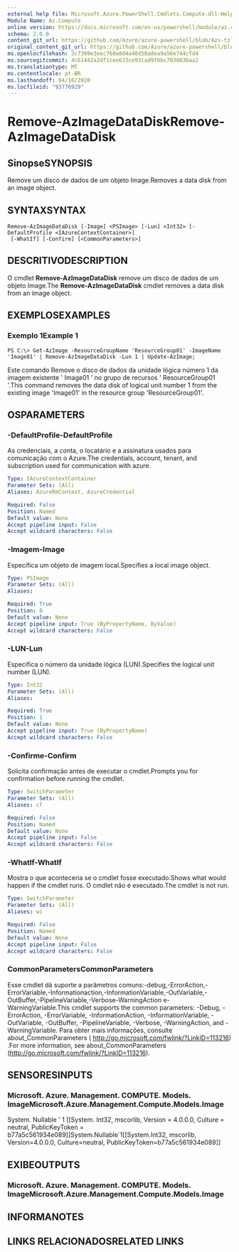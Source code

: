 ```yaml
---
external help file: Microsoft.Azure.PowerShell.Cmdlets.Compute.dll-Help-Help.xml
Module Name: Az.Compute
online version: https://docs.microsoft.com/en-us/powershell/module/az.compute/remove-azimagedatadisk
schema: 2.0.0
content_git_url: https://github.com/Azure/azure-powershell/blob/Azs-tzl/src/Compute/Compute/help/Remove-AzImageDataDisk.md
original_content_git_url: https://github.com/Azure/azure-powershell/blob/Azs-tzl/src/Compute/Compute/help/Remove-AzImageDataDisk.md
ms.openlocfilehash: 3c7399e3eec760e8d4a40d58a8ea9a56e744cfd4
ms.sourcegitcommit: 4c61442a2df1cee633ce93cad9f6bc793803baa2
ms.translationtype: MT
ms.contentlocale: pt-BR
ms.lasthandoff: 04/16/2020
ms.locfileid: "93776929"
---
```

# <span data-ttu-id="a4748-101">Remove-AzImageDataDisk</span><span class="sxs-lookup"><span data-stu-id="a4748-101">Remove-AzImageDataDisk</span></span>

## <span data-ttu-id="a4748-102">Sinopse</span><span class="sxs-lookup"><span data-stu-id="a4748-102">SYNOPSIS</span></span>
<span data-ttu-id="a4748-103">Remove um disco de dados de um objeto Image.</span><span class="sxs-lookup"><span data-stu-id="a4748-103">Removes a data disk from an image object.</span></span>

## <span data-ttu-id="a4748-104">SYNTAX</span><span class="sxs-lookup"><span data-stu-id="a4748-104">SYNTAX</span></span>

```
Remove-AzImageDataDisk [-Image] <PSImage> [-Lun] <Int32> [-DefaultProfile <IAzureContextContainer>]
 [-WhatIf] [-Confirm] [<CommonParameters>]
```

## <span data-ttu-id="a4748-105">DESCRITIVO</span><span class="sxs-lookup"><span data-stu-id="a4748-105">DESCRIPTION</span></span>
<span data-ttu-id="a4748-106">O cmdlet **Remove-AzImageDataDisk** remove um disco de dados de um objeto Image.</span><span class="sxs-lookup"><span data-stu-id="a4748-106">The **Remove-AzImageDataDisk** cmdlet removes a data disk from an image object.</span></span>

## <span data-ttu-id="a4748-107">EXEMPLOS</span><span class="sxs-lookup"><span data-stu-id="a4748-107">EXAMPLES</span></span>

### <span data-ttu-id="a4748-108">Exemplo 1</span><span class="sxs-lookup"><span data-stu-id="a4748-108">Example 1</span></span>
```
PS C:\> Get-AzImage -ResourceGroupName 'ResourceGroup01' -ImageName 'Image01' | Remove-AzImageDataDisk -Lun 1 | Update-AzImage;
```

<span data-ttu-id="a4748-109">Este comando Remove o disco de dados da unidade lógica número 1 da imagem existente ' Image01 ' no grupo de recursos ' ResourceGroup01 '.</span><span class="sxs-lookup"><span data-stu-id="a4748-109">This command removes the data disk of logical unit number 1 from the existing image 'Image01' in the resource group 'ResourceGroup01'.</span></span>

## <span data-ttu-id="a4748-110">OS</span><span class="sxs-lookup"><span data-stu-id="a4748-110">PARAMETERS</span></span>

### <span data-ttu-id="a4748-111">-DefaultProfile</span><span class="sxs-lookup"><span data-stu-id="a4748-111">-DefaultProfile</span></span>
<span data-ttu-id="a4748-112">As credenciais, a conta, o locatário e a assinatura usados para comunicação com o Azure.</span><span class="sxs-lookup"><span data-stu-id="a4748-112">The credentials, account, tenant, and subscription used for communication with azure.</span></span>

```yaml
Type: IAzureContextContainer
Parameter Sets: (All)
Aliases: AzureRmContext, AzureCredential

Required: False
Position: Named
Default value: None
Accept pipeline input: False
Accept wildcard characters: False
```

### <span data-ttu-id="a4748-113">-Imagem</span><span class="sxs-lookup"><span data-stu-id="a4748-113">-Image</span></span>
<span data-ttu-id="a4748-114">Especifica um objeto de imagem local.</span><span class="sxs-lookup"><span data-stu-id="a4748-114">Specifies a local image object.</span></span>

```yaml
Type: PSImage
Parameter Sets: (All)
Aliases: 

Required: True
Position: 0
Default value: None
Accept pipeline input: True (ByPropertyName, ByValue)
Accept wildcard characters: False
```

### <span data-ttu-id="a4748-115">-LUN</span><span class="sxs-lookup"><span data-stu-id="a4748-115">-Lun</span></span>
<span data-ttu-id="a4748-116">Especifica o número da unidade lógica (LUN).</span><span class="sxs-lookup"><span data-stu-id="a4748-116">Specifies the logical unit number (LUN).</span></span>

```yaml
Type: Int32
Parameter Sets: (All)
Aliases: 

Required: True
Position: 1
Default value: None
Accept pipeline input: True (ByPropertyName)
Accept wildcard characters: False
```

### <span data-ttu-id="a4748-117">-Confirme</span><span class="sxs-lookup"><span data-stu-id="a4748-117">-Confirm</span></span>
<span data-ttu-id="a4748-118">Solicita confirmação antes de executar o cmdlet.</span><span class="sxs-lookup"><span data-stu-id="a4748-118">Prompts you for confirmation before running the cmdlet.</span></span>

```yaml
Type: SwitchParameter
Parameter Sets: (All)
Aliases: cf

Required: False
Position: Named
Default value: None
Accept pipeline input: False
Accept wildcard characters: False
```

### <span data-ttu-id="a4748-119">-WhatIf</span><span class="sxs-lookup"><span data-stu-id="a4748-119">-WhatIf</span></span>
<span data-ttu-id="a4748-120">Mostra o que aconteceria se o cmdlet fosse executado.</span><span class="sxs-lookup"><span data-stu-id="a4748-120">Shows what would happen if the cmdlet runs.</span></span> <span data-ttu-id="a4748-121">O cmdlet não é executado.</span><span class="sxs-lookup"><span data-stu-id="a4748-121">The cmdlet is not run.</span></span>

```yaml
Type: SwitchParameter
Parameter Sets: (All)
Aliases: wi

Required: False
Position: Named
Default value: None
Accept pipeline input: False
Accept wildcard characters: False
```

### <span data-ttu-id="a4748-122">CommonParameters</span><span class="sxs-lookup"><span data-stu-id="a4748-122">CommonParameters</span></span>
<span data-ttu-id="a4748-123">Esse cmdlet dá suporte a parâmetros comuns:-debug,-ErrorAction,-ErrorVariable,-Informationaction,-InformationVariable,-OutVariable,-OutBuffer,-PipelineVariable,-Verbose-WarningAction e-WarningVariable.</span><span class="sxs-lookup"><span data-stu-id="a4748-123">This cmdlet supports the common parameters: -Debug, -ErrorAction, -ErrorVariable, -InformationAction, -InformationVariable, -OutVariable, -OutBuffer, -PipelineVariable, -Verbose, -WarningAction, and -WarningVariable.</span></span> <span data-ttu-id="a4748-124">Para obter mais informações, consulte about_CommonParameters ( http://go.microsoft.com/fwlink/?LinkID=113216) .</span><span class="sxs-lookup"><span data-stu-id="a4748-124">For more information, see about_CommonParameters (http://go.microsoft.com/fwlink/?LinkID=113216).</span></span>

## <span data-ttu-id="a4748-125">SENSORES</span><span class="sxs-lookup"><span data-stu-id="a4748-125">INPUTS</span></span>

### <span data-ttu-id="a4748-126">Microsoft. Azure. Management. COMPUTE. Models. Image</span><span class="sxs-lookup"><span data-stu-id="a4748-126">Microsoft.Azure.Management.Compute.Models.Image</span></span>
<span data-ttu-id="a4748-127">System. Nullable ' 1 [[System. Int32, mscorlib, Version = 4.0.0.0, Culture = neutral, PublicKeyToken = b77a5c561934e089]]</span><span class="sxs-lookup"><span data-stu-id="a4748-127">System.Nullable\`1[[System.Int32, mscorlib, Version=4.0.0.0, Culture=neutral, PublicKeyToken=b77a5c561934e089]]</span></span>

## <span data-ttu-id="a4748-128">EXIBE</span><span class="sxs-lookup"><span data-stu-id="a4748-128">OUTPUTS</span></span>

### <span data-ttu-id="a4748-129">Microsoft. Azure. Management. COMPUTE. Models. Image</span><span class="sxs-lookup"><span data-stu-id="a4748-129">Microsoft.Azure.Management.Compute.Models.Image</span></span>

## <span data-ttu-id="a4748-130">INFORMA</span><span class="sxs-lookup"><span data-stu-id="a4748-130">NOTES</span></span>

## <span data-ttu-id="a4748-131">LINKS RELACIONADOS</span><span class="sxs-lookup"><span data-stu-id="a4748-131">RELATED LINKS</span></span>

